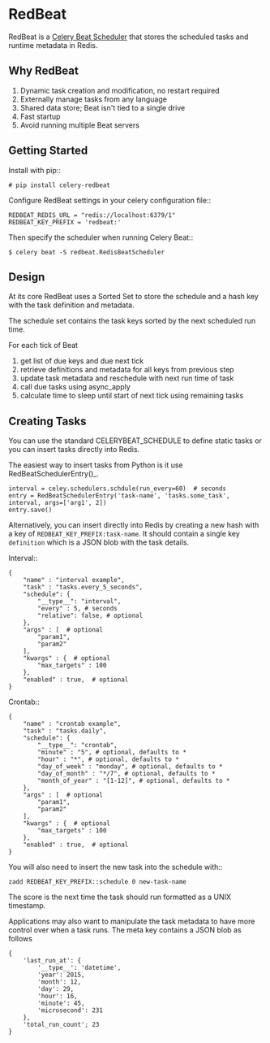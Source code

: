 RedBeat
=========
RedBeat is a [Celery Beat Scheduler](http://celery.readthedocs.org/en/latest/userguide/periodic-tasks.html) that stores the scheduled tasks and runtime metadata in Redis.


Why RedBeat
--------------

  1. Dynamic task creation and modification, no restart required
  1. Externally manage tasks from any language
  1. Shared data store; Beat isn't tied to a single drive
  1. Fast startup
  1. Avoid running multiple Beat servers


Getting Started
------------------

Install with pip::

    # pip install celery-redbeat

Configure RedBeat settings in your celery configuration file::

    REDBEAT_REDIS_URL = "redis://localhost:6379/1"
    REDBEAT_KEY_PREFIX = 'redbeat:'

Then specify the scheduler when running Celery Beat::

    $ celery beat -S redbeat.RedisBeatScheduler


Design
---------
At its core RedBeat uses a Sorted Set to store the schedule and a hash key with the task definition and metadata.

The schedule set contains the task keys sorted by the next scheduled run time.

For each tick of Beat

  1. get list of due keys and due next tick
  1. retrieve definitions and metadata for all keys from previous step
  1. update task metadata and reschedule with next run time of task
  1. call due tasks using async_apply
  1. calculate time to sleep until start of next tick using remaining tasks

Creating Tasks
------------------
You can use the standard CELERYBEAT_SCHEDULE to define static tasks or you can insert tasks
directly into Redis.

The easiest way to insert tasks from Python is it use RedBeatSchedulerEntry()_.

    interval = celey.schedulers.schdule(run_every=60)  # seconds
    entry = RedBeatSchedulerEntry('task-name', 'tasks.some_task', interval, args=['arg1', 2])
    entry.save()

Alternatively, you can insert directly into Redis by creating a new hash with a key of `REDBEAT_KEY_PREFIX:task-name`.
It should contain a single key `definition` which is a JSON blob with the task details.

Interval::

    {
        "name" : "interval example",
        "task" : "tasks.every_5_seconds",
        "schedule": {
            "__type__": "interval",
            "every" : 5, # seconds
            "relative": false, # optional
        },
        "args" : [  # optional
            "param1",
            "param2"
        ], 
        "kwargs" : {  # optional
            "max_targets" : 100
        },
        "enabled" : true,  # optional
    }

Crontab::

    {
        "name" : "crontab example",
        "task" : "tasks.daily",
        "schedule": {
            "__type__": "crontab",
            "minute" : "5", # optional, defaults to *
            "hour" : "*", # optional, defaults to *
            "day_of_week" : "monday", # optional, defaults to *
            "day_of_month" : "*/7", # optional, defaults to *
            "month_of_year" : "[1-12]", # optional, defaults to *
        },
        "args" : [  # optional
            "param1",
            "param2"
        ], 
        "kwargs" : {  # optional
            "max_targets" : 100
        },
        "enabled" : true,  # optional
    }

You will also need to insert the new task into the schedule with::

    zadd REDBEAT_KEY_PREFIX::schedule 0 new-task-name

The score is the next time the task should run formatted as a UNIX timestamp.

Applications may also want to manipulate the task metadata to have more control over when a task runs.
The meta key contains a JSON blob as follows

    {
        'last_run_at': {
            '__type__': 'datetime',
            'year': 2015,
            'month': 12,
            'day': 29,
            'hour': 16,
            'minute': 45,
            'microsecond': 231
        },
        'total_run_count'; 23
    }
